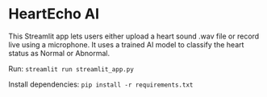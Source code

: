 # HeartEcho AI

This Streamlit app lets users either upload a heart sound .wav file or record live using a microphone.
It uses a trained AI model to classify the heart status as Normal or Abnormal.

Run: `streamlit run streamlit_app.py`

Install dependencies: `pip install -r requirements.txt`